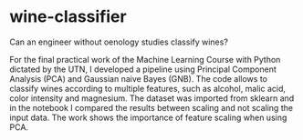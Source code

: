 # wine-classifier

Can an engineer without oenology studies classify wines?

For the final practical work of the Machine Learning Course with Python dictated by the UTN, I developed a pipeline using Principal Component Analysis (PCA) and Gaussian naive Bayes (GNB). The code allows to classify wines according to multiple features, such as alcohol, malic acid, color intensity and magnesium. The dataset was imported from sklearn and in the notebook I compared the results between scaling and not scaling the input data. The work shows the importance of feature scaling when using PCA. 

